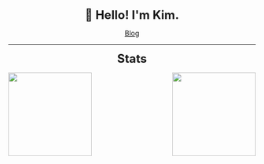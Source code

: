 
<div align="center" >
  <p><strong><font size=5 >👋 Hello! I'm Kim.</font></strong></p>
  <a href="https://blog.cckim.cn/">Blog</a>
</div>

***

<div align="center">
  <p><strong><font size=5 >Stats</font></strong></p>
</div>

<div align="center">
  <img  align="left" height="170" src="https://github-readme-stats.vercel.app/api?username=hubvue&show_icons=true&theme=radical&count_private=true" />
  <img  align="right" height="170" src="https://github-readme-stats.vercel.app/api/top-langs/?username=hubvue&layout=compact&theme=radical&count_private=true&show_icons=true" />
</div>
